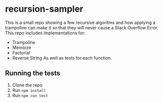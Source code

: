 # recursion-sampler
This is a small repo showing a few recursive algoritms and how applying a trampoline can make it so that they will never cause a Stack Overflow Error. This repo includes implementations for:
* Trampoline
* Memoize
* Factorial
* Reverse String
As well as tests for each function.

## Running the tests
1. Clone the repo
2. Run `npm install`
3. Run `npm run test`
